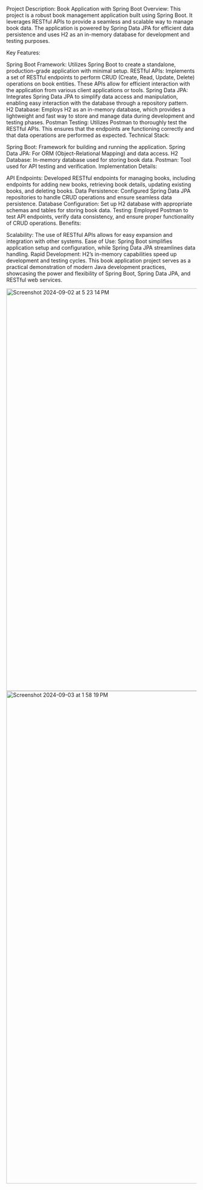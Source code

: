 Project Description: Book Application with Spring Boot
Overview: This project is a robust book management application built using Spring Boot. It leverages RESTful APIs to provide a seamless and scalable way to manage book data. The application is powered by Spring Data JPA for efficient data persistence and uses H2 as an in-memory database for development and testing purposes.

Key Features:

Spring Boot Framework: Utilizes Spring Boot to create a standalone, production-grade application with minimal setup.
RESTful APIs: Implements a set of RESTful endpoints to perform CRUD (Create, Read, Update, Delete) operations on book entities. These APIs allow for efficient interaction with the application from various client applications or tools.
Spring Data JPA: Integrates Spring Data JPA to simplify data access and manipulation, enabling easy interaction with the database through a repository pattern.
H2 Database: Employs H2 as an in-memory database, which provides a lightweight and fast way to store and manage data during development and testing phases.
Postman Testing: Utilizes Postman to thoroughly test the RESTful APIs. This ensures that the endpoints are functioning correctly and that data operations are performed as expected.
Technical Stack:

Spring Boot: Framework for building and running the application.
Spring Data JPA: For ORM (Object-Relational Mapping) and data access.
H2 Database: In-memory database used for storing book data.
Postman: Tool used for API testing and verification.
Implementation Details:

API Endpoints: Developed RESTful endpoints for managing books, including endpoints for adding new books, retrieving book details, updating existing books, and deleting books.
Data Persistence: Configured Spring Data JPA repositories to handle CRUD operations and ensure seamless data persistence.
Database Configuration: Set up H2 database with appropriate schemas and tables for storing book data.
Testing: Employed Postman to test API endpoints, verify data consistency, and ensure proper functionality of CRUD operations.
Benefits:

Scalability: The use of RESTful APIs allows for easy expansion and integration with other systems.
Ease of Use: Spring Boot simplifies application setup and configuration, while Spring Data JPA streamlines data handling.
Rapid Development: H2’s in-memory capabilities speed up development and testing cycles.
This book application project serves as a practical demonstration of modern Java development practices, showcasing the power and flexibility of Spring Boot, Spring Data JPA, and RESTful web services.

<img width="1063" alt="Screenshot 2024-09-02 at 5 23 14 PM" src="https://github.com/user-attachments/assets/e2970baa-895a-466c-85eb-7fefb7738401">
<img width="1301" alt="Screenshot 2024-09-03 at 1 58 19 PM" src="https://github.com/user-attachments/assets/eacfb363-a3f7-4dd7-86d8-50c64cdf043e">



